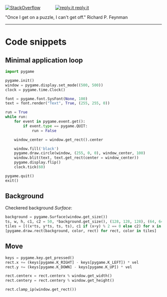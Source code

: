 [![StackOverflow](https://stackexchange.com/users/flair/7322082.png)](https://stackoverflow.com/users/5577765/rabbid76?tab=profile) &nbsp;&nbsp;&nbsp;&nbsp;&nbsp;&nbsp;&nbsp;&nbsp;&nbsp;&nbsp; [![reply.it](../../resource/logo/Repl_it_logo_80.png) reply.it](https://repl.it/repls/folder/PyGame%20Examples)

"Once I get on a puzzle, I can't get off."
Richard P. Feynman

---

# Code snippets

## Minimal application loop

```py
import pygame

pygame.init()
window = pygame.display.set_mode((500, 500))
clock = pygame.time.Clock()

font = pygame.font.SysFont(None, 100)
text = font.render("Text", True, (255, 255, 0))

run = True
while run:
    for event in pygame.event.get():
        if event.type == pygame.QUIT:
            run = False 

    window_center = window.get_rect().center

    window.fill('black')
    pygame.draw.circle(window, (255, 0, 0), window_center, 100)
    window.blit(text, text.get_rect(center = window_center))
    pygame.display.flip()
    clock.tick(60)

pygame.quit()
exit()
```

## Background

Checkered  background _Surface_:

```py
background = pygame.Surface(window.get_size())
ts, w, h, c1, c2 = 50, *background.get_size(), (128, 128, 128), (64, 64, 64)
tiles = [((x*ts, y*ts, ts, ts), c1 if (x+y) % 2 == 0 else c2) for x in range((w+ts-1)//ts) for y in range((h+ts-1)//ts)]
[pygame.draw.rect(background, color, rect) for rect, color in tiles]
```

## Move

```py
keys = pygame.key.get_pressed()
rect.x += (keys[pygame.K_RIGHT] - keys[pygame.K_LEFT]) * vel
rect.y += (keys[pygame.K_DOWN] - keys[pygame.K_UP]) * vel
```

```py
rect.centerx = rect.centerx % window.get_width()
rect.centery = rect.centery % window.get_height()
```

```py
rect.clamp_ip(window.get_rect())
```
